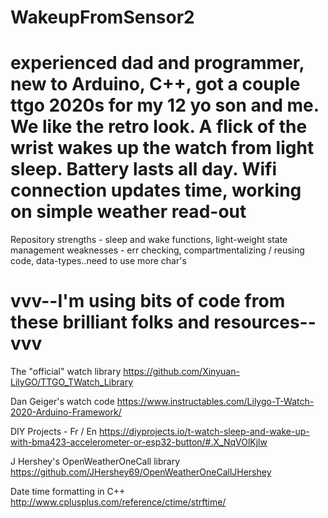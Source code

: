 # WakeupFromSensor2

# experienced dad and programmer, new to Arduino, C++, got a couple ttgo 2020s for my 12 yo son and me. We like the retro look. A flick of the wrist wakes up the watch from light sleep. Battery lasts all day. Wifi connection updates time, working on simple weather read-out

Repository
strengths - sleep and wake functions, light-weight state management
weaknesses - err checking, compartmentalizing / reusing code, data-types..need to use more char's


# vvv--I'm using bits of code from these brilliant folks and resources--vvv

The "official" watch library
https://github.com/Xinyuan-LilyGO/TTGO_TWatch_Library

Dan Geiger's watch code
https://www.instructables.com/Lilygo-T-Watch-2020-Arduino-Framework/

DIY Projects - Fr / En
https://diyprojects.io/t-watch-sleep-and-wake-up-with-bma423-accelerometer-or-esp32-button/#.X_NqVOlKjlw

J Hershey's OpenWeatherOneCall library
https://github.com/JHershey69/OpenWeatherOneCallJHershey 

Date time formatting in C++
http://www.cplusplus.com/reference/ctime/strftime/
